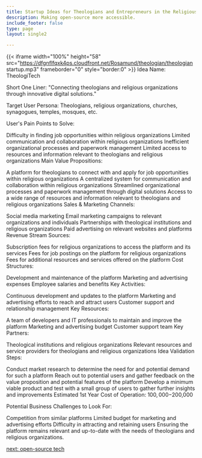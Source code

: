 ```yaml
---
title: Startup Ideas for Theologians and Entrepreneurs in the Religious Organizations  Industry
description: Making open-source more accessible.
include_footer: false
type: page
layout: single2

---
```


{{< iframe width="100%" height="58" src="https://dfgnflfqxk4ps.cloudfront.net/Rosamund/theologian/theologian startup.mp3" frameborder="0" style="border:0" >}}
Idea Name: TheologiTech

Short One Liner: "Connecting theologians and religious organizations through innovative digital solutions."

Target User Persona: Theologians, religious organizations, churches, synagogues, temples, mosques, etc.

User's Pain Points to Solve:

Difficulty in finding job opportunities within religious organizations
Limited communication and collaboration within religious organizations
Inefficient organizational processes and paperwork management
Limited access to resources and information relevant to theologians and religious organizations
Main Value Propositions:

A platform for theologians to connect with and apply for job opportunities within religious organizations
A centralized system for communication and collaboration within religious organizations
Streamlined organizational processes and paperwork management through digital solutions
Access to a wide range of resources and information relevant to theologians and religious organizations
Sales & Marketing Channels:

Social media marketing
Email marketing campaigns to relevant organizations and individuals
Partnerships with theological institutions and religious organizations
Paid advertising on relevant websites and platforms
Revenue Stream Sources:

Subscription fees for religious organizations to access the platform and its services
Fees for job postings on the platform for religious organizations
Fees for additional resources and services offered on the platform
Cost Structures:

Development and maintenance of the platform
Marketing and advertising expenses
Employee salaries and benefits
Key Activities:

Continuous development and updates to the platform
Marketing and advertising efforts to reach and attract users
Customer support and relationship management
Key Resources:

A team of developers and IT professionals to maintain and improve the platform
Marketing and advertising budget
Customer support team
Key Partners:

Theological institutions and religious organizations
Relevant resources and service providers for theologians and religious organizations
Idea Validation Steps:

Conduct market research to determine the need for and potential demand for such a platform
Reach out to potential users and gather feedback on the value proposition and potential features of the platform
Develop a minimum viable product and test with a small group of users to gather further insights and improvements
Estimated 1st Year Cost of Operation: $100,000-$200,000

Potential Business Challenges to Look For:

Competition from similar platforms
Limited budget for marketing and advertising efforts
Difficulty in attracting and retaining users
Ensuring the platform remains relevant and up-to-date with the needs of theologians and religious organizations.


<a href="https://workdojos.com/theologian/tech">next: open-source tech</a>
